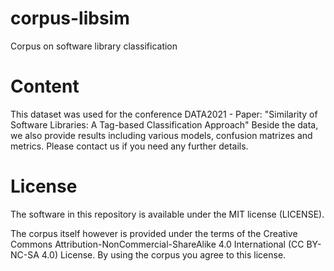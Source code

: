 # corpus-libsim
Corpus on software library classification

# Content
This dataset was used for the conference DATA2021 - Paper: "Similarity of Software Libraries: A Tag-based Classification Approach"
Beside the data, we also provide results including various models, confusion matrizes and metrics.
Please contact us if you need any further details.

# License
The software in this repository is available under the MIT license (LICENSE).

The corpus itself however is provided under the terms of the Creative Commons Attribution-NonCommercial-ShareAlike 4.0 International (CC BY-NC-SA 4.0) License. By using the corpus you agree to this license.